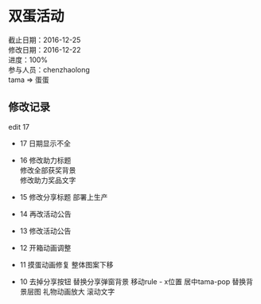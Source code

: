 # 双蛋活动
截止日期：2016-12-25  
修改日期：2016-12-22  
进度：100%  
参与人员：chenzhaolong  
tama => 蛋蛋

## 修改记录 
edit 17

- 17
日期显示不全  

- 16
修改助力标题  
修改全部获奖背景  
修改助力奖品文字  

- 15
修改分享标题
部署上生产

- 14
再改活动公告

- 13
修改活动公告

- 12
开箱动画调整

- 11
摸蛋动画修复
整体图案下移

- 10
去掉分享按钮
替换分享弹窗背景
移动rule - x位置
居中tama-pop
替换背景层图
礼物动画放大
滚动文字


